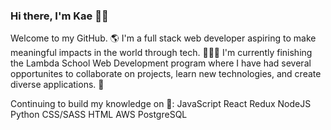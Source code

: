 ### Hi there, I'm Kae 👋🏽


Welcome to my GitHub. 🌎 I'm a full stack web developer aspiring to make meaningful impacts in the world through tech. 👩🏽‍💻 I'm currently finishing the Lambda School Web Development program where I have had several opportunites to collaborate on projects, learn new technologies, and create diverse applications. 🧩

Continuing to build my knowledge on 🧠:
JavaScript
React
Redux
NodeJS
Python
CSS/SASS
HTML
AWS
PostgreSQL


